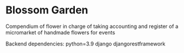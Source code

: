 # Blossom Garden
Compendium of flower in charge of taking accounting and register of a micromarket of handmade flowers for events



Backend dependencies:
    python=3.9
    django
    djangorestframework
